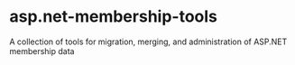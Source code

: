 # asp.net-membership-tools
A collection of tools for migration, merging, and administration of ASP.NET membership data
